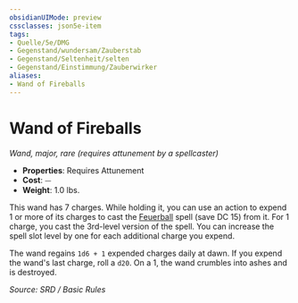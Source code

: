 ```yaml
---
obsidianUIMode: preview
cssclasses: json5e-item
tags:
- Quelle/5e/DMG
- Gegenstand/wundersam/Zauberstab
- Gegenstand/Seltenheit/selten
- Gegenstand/Einstimmung/Zauberwirker
aliases:
- Wand of Fireballs
---
```

# Wand of Fireballs
*Wand, major, rare (requires attunement by a spellcaster)*  

- **Properties**: Requires Attunement
- **Cost**: ⏤
- **Weight**: 1.0 lbs.

This wand has 7 charges. While holding it, you can use an action to expend 1 or more of its charges to cast the [Feuerball](../Zauber/Feuerball.md) spell (save DC 15) from it. For 1 charge, you cast the 3rd-level version of the spell. You can increase the spell slot level by one for each additional charge you expend.

The wand regains `1d6 + 1` expended charges daily at dawn. If you expend the wand's last charge, roll a `d20`. On a 1, the wand crumbles into ashes and is destroyed.

*Source: SRD / Basic Rules*